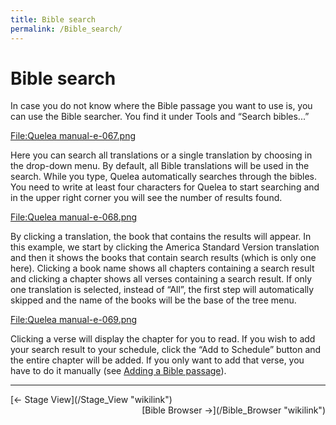 ```yaml
---
title: Bible search
permalink: /Bible_search/
---
```


# Bible search

In case you do not know where the Bible passage you want to use is, you can use the Bible searcher. You find it under Tools and “Search bibles...”

[<File:Quelea> manual-e-067.png](/File:Quelea_manual-e-067.png "wikilink")

Here you can search all translations or a single translation by choosing in the drop-down menu. By default, all Bible translations will be used in the search. While you type, Quelea automatically searches through the bibles. You need to write at least four characters for Quelea to start searching and in the upper right corner you will see the number of results found.

[<File:Quelea> manual-e-068.png](/File:Quelea_manual-e-068.png "wikilink")

By clicking a translation, the book that contains the results will appear. In this example, we start by clicking the America Standard Version translation and then it shows the books that contain search results (which is only one here). Clicking a book name shows all chapters containing a search result and clicking a chapter shows all verses containing a search result. If only one translation is selected, instead of “All”, the first step will automatically skipped and the name of the books will be the base of the tree menu.

[<File:Quelea> manual-e-069.png](/File:Quelea_manual-e-069.png "wikilink")

Clicking a verse will display the chapter for you to read. If you wish to add your search result to your schedule, click the “Add to Schedule” button and the entire chapter will be added. If you only want to add that verse, you have to do it manually (see [Adding a Bible passage](/Adding_items_to_Order_of_Service#Adding_a_Bible_passage "wikilink")).

------------------------------------------------------------------------

<div style="text-align: left;">
[← Stage View](/Stage_View "wikilink") <span style="float:right;"> [Bible Browser →](/Bible_Browser "wikilink")</span>

</div>
